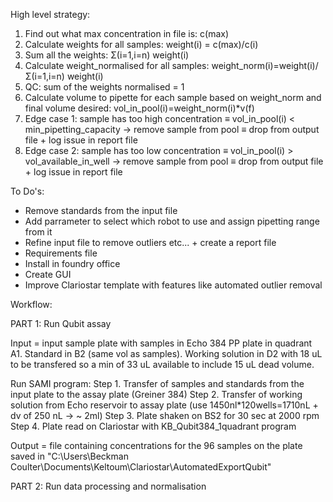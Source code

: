 High level strategy:
1. Find out what max concentration in file is: c(max)
2. Calculate weights for all samples: weight(i) = c(max)/c(i)
3. Sum all the weights: Σ(i=1,i=n) weight(i)
4. Calculate weight_normalised for all samples: weight_norm(i)=weight(i)/Σ(i=1,i=n) weight(i)
5. QC: sum of the weights normalised = 1 
6. Calculate volume to pipette for each sample based on weight_norm and final volume desired: vol_in_pool(i)=weight_norm(i)*v(f)
7. Edge case 1: sample has too high concentration ≡ vol_in_pool(i) < min_pipetting_capacity → remove sample from pool ≡ drop from output file + log issue in report file
8. Edge case 2: sample has too low concentration ≡ vol_in_pool(i) > vol_available_in_well → remove sample from pool ≡ drop from output file + log issue in report file

To Do's:
- Remove standards from the input file
- Add parrameter to select which robot to use and assign pipetting range from it 
- Refine input file to remove outliers etc... + create a report file 
- Requirements file
- Install in foundry office 
- Create GUI 
- Improve Clariostar template with features like automated outlier removal 

Workflow:

PART 1: Run Qubit assay

Input = input sample plate with samples in Echo 384 PP plate in quadrant A1. Standard in B2 (same vol as samples). Working solution in D2 with 18 uL to be transfered so a min of 33 uL available to include 15 uL dead volume.  

Run SAMI program: 
Step 1. Transfer of samples and standards from the input plate to the assay plate (Greiner 384)
Step 2. Transfer of working solution from Echo reservoir to assay plate (use 1450nl*120wells=1710nL + dv of 250 nL -> ~ 2ml)
Step 3. Plate shaken on BS2 for 30 sec at 2000 rpm 
Step 4. Plate read on Clariostar with KB_Qubit384_1quadrant program

Output = file containing concentrations for the 96 samples on the plate saved in "C:\Users\Beckman Coulter\Documents\Keltoum\Clariostar\AutomatedExportQubit"

PART 2: Run data processing and normalisation 









